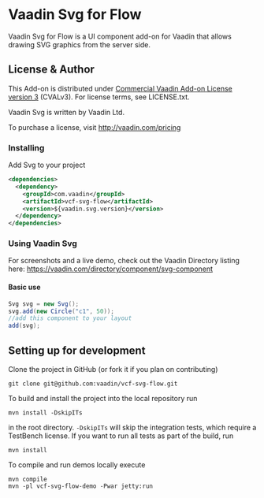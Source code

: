 # Vaadin Svg for Flow

Vaadin Svg for Flow is a UI component add-on for Vaadin that allows drawing SVG graphics from the server side.

## License & Author

This Add-on is distributed under [Commercial Vaadin Add-on License version 3](http://vaadin.com/license/cval-3) (CVALv3). For license terms, see LICENSE.txt.

Vaadin Svg is written by Vaadin Ltd.

To purchase a license, visit http://vaadin.com/pricing

### Installing
Add Svg to your project
```xml
<dependencies>
  <dependency>
    <groupId>com.vaadin</groupId>
    <artifactId>vcf-svg-flow</artifactId>
    <version>${vaadin.svg.version}</version>
  </dependency>
</dependencies>
```

### Using Vaadin Svg

For screenshots and a live demo, check out the Vaadin Directory listing here: https://vaadin.com/directory/component/svg-component

#### Basic use
```java
Svg svg = new Svg();
svg.add(new Circle("c1", 50));
//add this component to your layout
add(svg); 
```

## Setting up for development

Clone the project in GitHub (or fork it if you plan on contributing)

```
git clone git@github.com:vaadin/vcf-svg-flow.git
```

To build and install the project into the local repository run

```mvn install -DskipITs```

in the root directory. `-DskipITs` will skip the integration tests, which require a TestBench license. If you want to run all tests as part of the build, run

```mvn install```

To compile and run demos locally execute

```
mvn compile
mvn -pl vcf-svg-flow-demo -Pwar jetty:run
```
